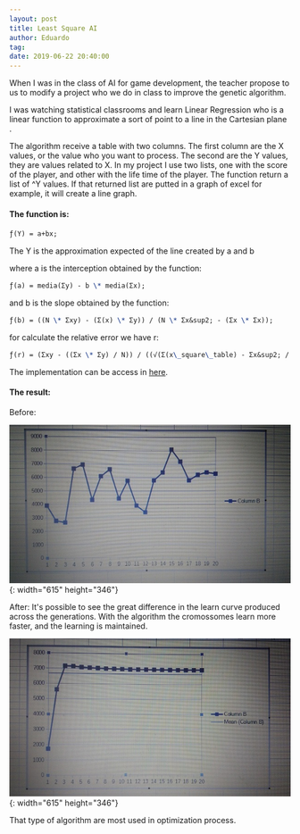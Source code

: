```yaml
---
layout: post
title: Least Square AI
author: Eduardo
tag:
date: 2019-06-22 20:40:00
---
```


When I was in the class of AI for game development, the teacher propose to us to modify a project who we do in class to improve the genetic algorithm.

I was watching statistical classrooms and learn Linear Regression who is a linear function to approximate a sort of point to a line in the Cartesian plane .

The algorithm receive a table with two columns. The first column are the X values, or the value who you want to process. The second are the Y values, they are values related to X. In my project I use two lists, one with the score of the player, and other with the life time of the player. The function return a list of ^Y values. If that returned list are putted in a graph of excel for example, it will create a line graph.

#### The function is:

~~~tex
ƒ(Y) = a+bx;
~~~

The Y is the approximation expected of the line created by a and b

where a is the interception obtained by the function:

~~~tex
ƒ(a) = media(Σy) - b \* media(Σx);
~~~

and b is the slope obtained by the function:

~~~tex
ƒ(b) = ((N \* Σxy) - (Σ(x) \* Σy)) / (N \* Σx&sup2; - (Σx \* Σx));
~~~

for calculate the relative error we have r:

~~~tex
ƒ(r) = (Σxy - ((Σx \* Σy) / N)) / ((√(Σ(x\_square\_table) - Σx&sup2; / N)) \* (√(Σx&sup2; - (Σx)&sup2; / N)));
~~~

The implementation can be access in [here](https://github.com/Lkledu/evolve-asteroids/blob/master/Assets/Scripts/LeastSquare.cs).

#### The result:

Before:

![Before implementation](/uploads/img-20190523-wa0014.jpeg "Before"){: width="615" height="346"}

After: It's possible to see the great difference in the learn curve produced across the generations. With the algorithm the cromossomes learn more faster, and the learning is maintained.

![After implementation](/uploads/img-20190523-wa0016.jpeg "After"){: width="615" height="346"}

That type of algorithm are most used in optimization process.